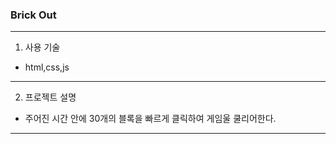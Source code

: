 
### Brick Out
---
1. 사용 기술 
- html,css,js
---
2. 프로젝트 설명
- 주어진 시간 안에 30개의 블록을 빠르게 클릭하여
  게임울 쿨리어한다.
---